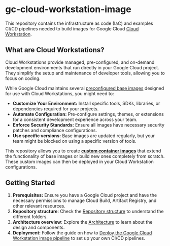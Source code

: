 # gc-cloud-workstation-image

This repository contains the infrastructure as code (IaC) and examples CI/CD
pipelines needed to build images for Google Cloud
[Cloud Workstation](https://cloud.google.com/workstations).

## What are Cloud Workstations?

Cloud Workstations provide managed, pre-configured, and on-demand development
environments that run directly in your Google Cloud project. They simplify the
setup and maintenance of developer tools, allowing you to focus on coding.

While Google Cloud maintains several
[preconfigured base images](https://cloud.google.com/workstations/docs/preconfigured-base-images)
designed for use with Cloud Workstations, you might need to:

- **Customize Your Environment:** Install specific tools, SDKs, libraries, or
  dependencies required for your projects.
- **Automate Configuration:** Pre-configure settings, themes, or extensions for
  a consistent development experience across your team.
- **Enforce Security Standards:** Ensure all images have necessary security
  patches and compliance configurations.
- **Use specific versions:** Base images are updated regularly, but your team
  might be blocked on using a specific version of tools.

This repository allows you to create
[**custom container images**](https://cloud.google.com/workstations/docs/customize-container-images)
that extend the functionality of base images or build new ones completely from
scratch. These custom images can then be deployed in your Cloud Workstation
configurations.

## Getting Started

1.  **Prerequisites:** Ensure you have a Google Cloud project and have the
    necessary permissions to manage Cloud Build, Artifact Registry, and other
    relevant resources.
1.  **Repository structure**: Check the
    [Repository structure](/docs/repository-structure.md) to understand the
    different folders.
1.  **Architecture overview**: Explore the [Architecture](/docs/architecture.md)
    to learn about the design and components.
1.  **Deployment:** Follow the guide on how to
    [Deploy the Google Cloud Workstation image pipeline](/docs/deploy.md) to set
    up your own CI/CD pipelines.
